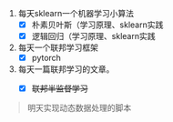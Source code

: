 1. 每天sklearn一个机器学习小算法
   - [x] 朴素贝叶斯（学习原理、sklearn实践
   - [x] 逻辑回归（学习原理、sklearn实践
2. 每天一个联邦学习框架
   - [x] pytorch
3. 每天一篇联邦学习的文章。
   - [x] ~~联邦半监督学习~~


> 明天实现动态数据处理的脚本
